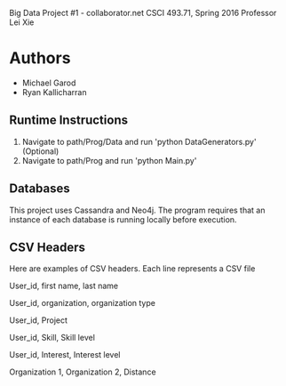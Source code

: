 Big Data Project #1 - collaborator.net
CSCI 493.71, Spring 2016
Professor Lei Xie

# Authors
- Michael Garod
- Ryan Kallicharran

## Runtime Instructions
1. Navigate to path/Prog/Data and run 'python DataGenerators.py' (Optional)
2. Navigate to path/Prog and run 'python Main.py'

## Databases
This project uses Cassandra and Neo4j. The program requires that an instance of each database is running locally before execution.

## CSV Headers
Here are examples of CSV headers. Each line represents a CSV file

User_id, first name, last name

User_id, organization, organization type	

User_id, Project	

User_id, Skill,	Skill level	

User_id, Interest, Interest level	

Organization 1, Organization 2, Distance	
